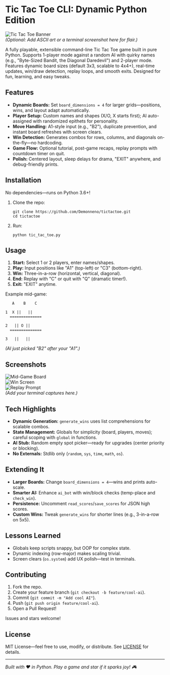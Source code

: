 # Tic Tac Toe CLI: Dynamic Python Edition

![Tic Tac Toe Banner](banner.png)  
*(Optional: Add ASCII art or a terminal screenshot here for flair.)*

A fully playable, extensible command-line Tic Tac Toe game built in pure Python. Supports 1-player mode against a random AI with quirky names (e.g., "Byte-Sized Bandit, the Diagonal Daredevil") and 2-player mode. Features dynamic board sizes (default 3x3, scalable to 4x4+), real-time updates, win/draw detection, replay loops, and smooth exits. Designed for fun, learning, and easy tweaks.

## Features
- **Dynamic Boards:** Set `board_dimensions = 4` for larger grids—positions, wins, and layout adapt automatically.
- **Player Setup:** Custom names and shapes (X/O, X starts first); AI auto-assigned with randomized epithets for personality.
- **Move Handling:** A1-style input (e.g., "B2"), duplicate prevention, and instant board refreshes with screen clears.
- **Win Detection:** Generates combos for rows, columns, and diagonals on-the-fly—no hardcoding.
- **Game Flow:** Optional tutorial, post-game recaps, replay prompts with countdown timer on quit.
- **Polish:** Centered layout, sleep delays for drama, "EXIT" anywhere, and debug-friendly prints.

## Installation
No dependencies—runs on Python 3.6+!

1. Clone the repo:
   ```
   git clone https://github.com/Demonneno/tictactoe.git
   cd tictactoe
   ```
2. Run:
   ```
   python tic_tac_toe.py
   ```

## Usage
1. **Start:** Select 1 or 2 players, enter names/shapes.
2. **Play:** Input positions like "A1" (top-left) or "C3" (bottom-right).
3. **Win:** Three-in-a-row (horizontal, vertical, diagonal).
4. **End:** Replay with "C" or quit with "Q" (dramatic timer!).
5. **Exit:** "EXIT" anytime.

Example mid-game:
```
   A    B    C 

1  X ||   ||   
  ==============

2   || O ||   
  ==============

3   ||   ||   
```
*(AI just picked "B2" after your "A1".)*

## Screenshots
![Mid-Game Board](screenshots/mid-game.png)  
![Win Screen](screenshots/win.png)  
![Replay Prompt](screenshots/replay.png)  
*(Add your terminal captures here.)*

## Tech Highlights
- **Dynamic Generation:** `generate_wins` uses list comprehensions for scalable combos.
- **State Management:** Globals for simplicity (board, players, moves); careful scoping with `global` in functions.
- **AI Stub:** Random empty spot picker—ready for upgrades (center priority or blocking).
- **No Externals:** Stdlib only (`random`, `sys`, `time`, `math`, `os`).

## Extending It
- **Larger Boards:** Change `board_dimensions = 4`—wins and prints auto-scale.
- **Smarter AI:** Enhance `ai_bot` with win/block checks (temp-place and `check_win`).
- **Persistence:** Uncomment `read_scores`/`save_scores` for JSON high scores.
- **Custom Wins:** Tweak `generate_wins` for shorter lines (e.g., 3-in-a-row on 5x5).

## Lessons Learned
- Globals keep scripts snappy, but OOP for complex state.
- Dynamic indexing (row-major) makes scaling trivial.
- Screen clears (`os.system`) add UX polish—test in terminals.

## Contributing
1. Fork the repo.
2. Create your feature branch (`git checkout -b feature/cool-ai`).
3. Commit (`git commit -m "Add cool AI"`).
4. Push (`git push origin feature/cool-ai`).
5. Open a Pull Request!

Issues and stars welcome!

## License
MIT License—feel free to use, modify, or distribute. See [LICENSE](LICENSE) for details.

---

*Built with ❤️ in Python. Play a game and star if it sparks joy! 🎮*
